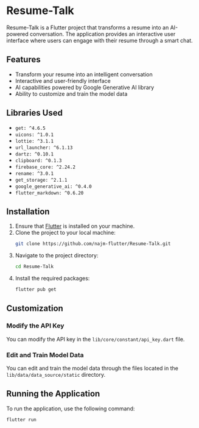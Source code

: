# Resume-Talk

Resume-Talk is a Flutter project that transforms a resume into an AI-powered conversation. The application provides an interactive user interface where users can engage with their resume through a smart chat.

## Features

- Transform your resume into an intelligent conversation
- Interactive and user-friendly interface
- AI capabilities powered by Google Generative AI library
- Ability to customize and train the model data

## Libraries Used

- `get: ^4.6.5`
- `uicons: ^1.0.1`
- `lottie: ^3.1.1`
- `url_launcher: ^6.1.13`
- `dartz: ^0.10.1`
- `clipboard: ^0.1.3`
- `firebase_core: ^2.24.2`
- `rename: ^3.0.1`
- `get_storage: ^2.1.1`
- `google_generative_ai: ^0.4.0`
- `flutter_markdown: ^0.6.20`

## Installation

1. Ensure that [Flutter](https://flutter.dev/docs/get-started/install) is installed on your machine.
2. Clone the project to your local machine:
    ```sh
    git clone https://github.com/najm-flutter/Resume-Talk.git
    ```
3. Navigate to the project directory:
    ```sh
    cd Resume-Talk
    ```
4. Install the required packages:
    ```sh
    flutter pub get
    ```

## Customization

### Modify the API Key

You can modify the API key in the `lib/core/constant/api_key.dart` file.

### Edit and Train Model Data

You can edit and train the model data through the files located in the `lib/data/data_source/static` directory.

## Running the Application

To run the application, use the following command:
```sh
flutter run
